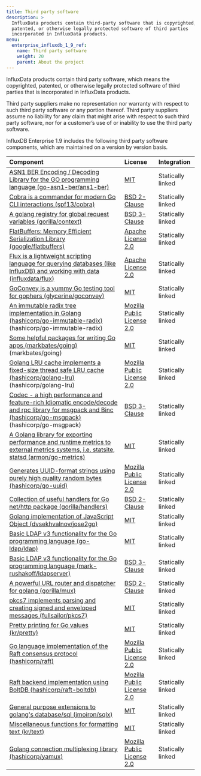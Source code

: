 ```yaml
---
title: Third party software
description: >
  InfluxData products contain third-party software that is copyrighted,
  patented, or otherwise legally protected software of third parties
  incorporated in InfluxData products.
menu:
  enterprise_influxdb_1_9_ref:
    name: Third party software
    weight: 20
    parent: About the project
---
```


InfluxData products contain third party software, which means the copyrighted,
patented, or otherwise legally protected software of third parties that is
incorporated in InfluxData products.

Third party suppliers make no representation nor warranty with respect to
such third party software or any portion thereof.
Third party suppliers assume no liability for any claim that might arise with
respect to such third party software, nor for a
customer’s use of or inability to use the third party software.

InfluxDB Enterprise 1.9 includes the following third party software components, which are maintained on a version by version basis.

| Component | License | Integration |
| :--------  | :-------- | :--------   |
|  [ASN1 BER Encoding / Decoding Library for the GO programming language (go-asn1-ber/ans1-ber)](https://github.com/go-asn1-ber/asn1-ber) | [MIT](https://opensource.org/licenses/MIT)  | Statically linked |
| [Cobra is a commander for modern Go CLI interactions (spf13/cobra)](https://github.com/spf13/cobra) | [BSD 2-Clause](https://opensource.org/licenses/BSD-2-Clause) | Statically linked |Statically linked|
| [A golang registry for global request variables (gorilla/context)](https://github.com/gorilla/context) | [BSD 3-Clause](https://opensource.org/licenses/BSD-3-Clause) | Statically linked |
| [FlatBuffers: Memory Efficient Serialization Library (google/flatbuffers)](https://github.com/google/flatbuffers) | [Apache License 2.0](https://opensource.org/licenses/Apache-2.0)  | Statically linked |
| [Flux is a lightweight scripting language for querying databases (like InfluxDB) and working with data (influxdata/flux)](https://github.com/influxdata/flux) | [Apache License 2.0](https://opensource.org/licenses/Apache-2.0)  | Statically linked |Statically linked|
| [GoConvey is a yummy Go testing tool for gophers (glycerine/goconvey)](https://github.com/glycerine/goconvey) | [MIT](https://opensource.org/licenses/MIT)  | Statically linked |
| [An immutable radix tree implementation in Golang (hashicorp/go-immutable-radix)](https://github.com/hashicorp/go-immutable-radix) (hashicorp/go-immutable-radix) |  [Mozilla Public License 2.0](https://opensource.org/licenses/MPL-2.0) | Statically linked |
| [Some helpful packages for writing Go apps (markbates/going)](https://github.com/markbates/going) (markbates/going) | [MIT](https://opensource.org/licenses/MIT) | Statically linked |Statically linked|
| [Golang LRU cache implements a fixed-size thread safe LRU cache (hashicorp/golang-lru)](https://github.com/hashicorp/golang-lru) (hashicorp/golang-lru) |[Mozilla Public License 2.0](https://opensource.org/licenses/MPL-2.0)  | Statically linked |
| [Codec - a high performance and feature-rich Idiomatic encode/decode and rpc library for msgpack and Binc (hashicorp/go-msgpack)](https://github.com/hashicorp/go-msgpack) (hashicorp/go-msgpack) | [BSD 3-Clause](https://opensource.org/licenses/BSD-3-Clause) | Statically linked |
| [A Golang library for exporting performance and runtime metrics to external metrics systems, i.e. statsite, statsd (armon/go-metrics)](https://github.com/armon/go-metrics) | [MIT](https://opensource.org/licenses/MIT) | Statically linked |
| [Generates UUID-format strings using purely high quality random bytes (hashicorp/go-uuid)](https://github.com/hashicorp/go-uuid) | [Mozilla Public License 2.0](https://opensource.org/licenses/MPL-2.0) | Statically linked |
| [Collection of useful handlers for Go net/http package (gorilla/handlers)](https://github.com/gorilla/handlers) | [BSD 2-Clause](https://opensource.org/licenses/BSD-2-Clause) | Statically linked |
| [Golang implementation of JavaScript Object (dvsekhvalnov/jose2go)](https://github.com/dvsekhvalnov/jose2go) | [MIT](https://opensource.org/licenses/MIT) | Statically linked |
| [Basic LDAP v3 functionality for the Go programming language (go-ldap/ldap)](https://github.com/go-ldap/ldap)  | [MIT](https://opensource.org/licenses/MIT) | Statically linked |
| [Basic LDAP v3 functionality for the Go programming language (mark-rushakoff/ldapserver)](https://github.com/mark-rushakoff/ldapserver) | [BSD 3-Clause](https://opensource.org/licenses/BSD-3-Clause) | Statically linked |Statically linked|
| [A powerful URL router and dispatcher for golang (gorilla/mux)](https://github.com/gorilla/mux) | [BSD 2-Clause](https://opensource.org/licenses/BSD-2-Clause) | Statically linked |
| [pkcs7 implements parsing and creating signed and enveloped messages (fullsailor/pkcs7)](https://github.com/fullsailor/pkcs7) | [MIT](https://opensource.org/licenses/MIT) | Statically linked |
| [Pretty printing for Go values (kr/pretty)](https://github.com/kr/pretty) | [MIT](https://opensource.org/licenses/MIT) | Statically linked |Statically linked|
|[Go language implementation of the Raft consensus protocol (hashicorp/raft)](https://github.com/hashicorp/raft)  | [Mozilla Public License 2.0](https://opensource.org/licenses/MPL-2.0)  | Statically linked |Statically linked|
| [Raft backend implementation using BoltDB (hashicorp/raft-boltdb)](https://github.com/hashicorp/raft-boltdb) | [Mozilla Public License 2.0](https://opensource.org/licenses/MPL-2.0)  | Statically linked |Statically linked|
| [General purpose extensions to golang's database/sql (jmoiron/sqlx)](https://github.com/jmoiron/sqlxhttps://github.com/jmoiron/sqlx) | [MIT](https://opensource.org/licenses/MIT) | Statically linked |Statically linked|
| [Miscellaneous functions for formatting text (kr/text)](https://github.com/kr/text) | [MIT](https://opensource.org/licenses/MIT) | Statically linked |Statically linked|
| [Golang connection multiplexing library (hashicorp/yamux)](https://github.com/hashicorp/yamux/) | [Mozilla Public License 2.0](https://opensource.org/licenses/MPL-2.0) | Statically linked |Statically linked|
